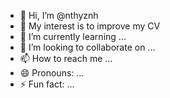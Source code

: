 - 👋 Hi, I’m @nthyznh
- 👀 My interest is to improve my CV
- 🌱 I’m currently learning ...
- 💞️ I’m looking to collaborate on ...
- 📫 How to reach me ...
- 😄 Pronouns: ...
- ⚡ Fun fact: ...

<!---
nthyznh/nthyznh is a ✨ special ✨ repository because its `README.md` (this file) appears on your GitHub profile.
You can click the Preview link to take a look at your changes.
--->
